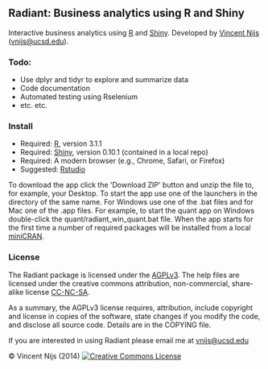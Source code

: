 ## Radiant: Business analytics using R and Shiny

Interactive business analytics using [R](http://www.r-project.org/) and [Shiny](http://www.rstudio.com/shiny/). Developed by [Vincent Nijs](http://rady.ucsd.edu/faculty/directory/nijs/) (vnijs@ucsd.edu). 

### Todo:

- Use dplyr and tidyr to explore and summarize data
- Code documentation
- Automated testing using Rselenium
- etc. etc.

### Install 

- Required: [R](http://cran.rstudio.com/), version 3.1.1 
- Required: [Shiny](http://www.rstudio.com/shiny/), version 0.10.1 (contained in a local repo)
- Required: A modern browser (e.g., Chrome, Safari, or Firefox)
- Suggested: [Rstudio](http://www.rstudio.com/ide/download/)

To download the app click the 'Download ZIP' button and unzip the file to, for example, your Desktop. To start the app use one of the launchers in the directory of the same name. For Windows use one of the .bat files and for Mac one of the .app files. For example, to start the quant app on Windows double-click the quant/radiant\_win\_quant.bat file. When the app starts for the first time a number of required packages will be installed from a local [miniCRAN](https://github.com/andrie/miniCRAN). 

### License

The Radiant package is licensed under the <a href="http://www.tldrlegal.com/l/AGPL3" target="_blank">AGPLv3</a>. The help files are licensed under the creative commons attribution, non-commercial, share-alike license <a href="http://creativecommons.org/licenses/by-nc-sa/4.0/" target="_blank">CC-NC-SA</a>.

As a summary, the AGPLv3 license requires, attribution, include copyright and license in copies of the software, state changes if you modify the code, and disclose all source code. Details are in the COPYING file.

If you are interested in using Radiant please email me at vnijs@ucsd.edu

&copy; Vincent Nijs (2014) <a rel="license" href="http://creativecommons.org/licenses/by-nc-sa/4.0/" target="_blank"><img alt="Creative Commons License" style="border-width:0" src="http://i.creativecommons.org/l/by-nc-sa/4.0/80x15.png" /></a>
